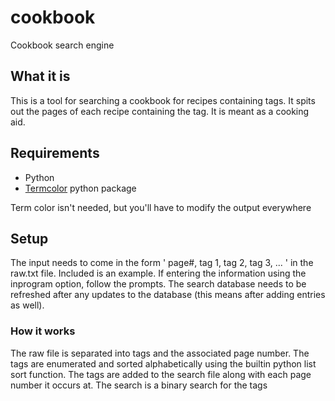 # cookbook
Cookbook search engine

## What it is
This is a tool for searching a cookbook for recipes containing tags. It spits out the pages of each recipe containing the tag. It is meant as a cooking aid.

## Requirements
 - Python
 - [Termcolor](https://pypi.org/project/termcolor/) python package

Term color isn't needed, but you'll have to modify the output everywhere

## Setup
The input needs to come in the form
'
page#, tag 1, tag 2, tag 3, ...
'
in the raw.txt file. Included is an example.
If entering the information using the inprogram option, follow the prompts.
The search database needs to be refreshed after any updates to the database (this means after adding entries as well).


### How it works
The raw file is separated into tags and the associated page number. The tags are enumerated and sorted alphabetically using the builtin python list sort function. The tags are added to the search file along with each page number it occurs at. The search is a binary search for the tags

